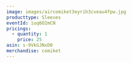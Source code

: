 ```yaml
---
image: images/aircomiket3eyrih3cveau4fpw.jpg
producttype: Sleeves
eventId: iuq6O2mCN
pricings:
  - quantity: 1
    price: 25
asin: s-9VkGJNxD0
merchandise: comiket
---
```

